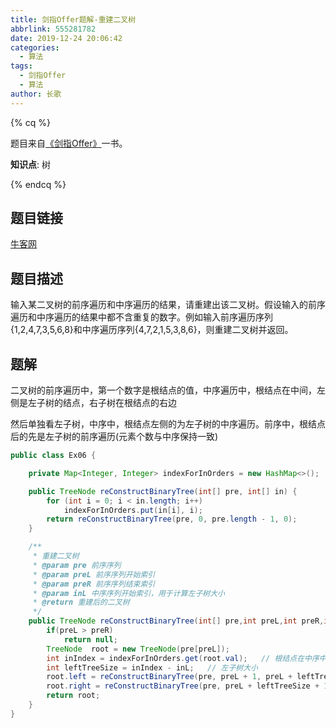 ```yaml
---
title: 剑指Offer题解-重建二叉树
abbrlink: 555281782
date: 2019-12-24 20:06:42
categories:
  - 算法
tags:
  - 剑指Offer
  - 算法
author: 长歌
---
```


{% cq %}

题目来自[《剑指Offer》]( https://book.douban.com/subject/6966465/ )一书。

**知识点**: 树

{% endcq %}

## 题目链接
[牛客网](https://www.nowcoder.com/practice/8a19cbe657394eeaac2f6ea9b0f6fcf6?tpId=13&tqId=11157&tPage=1&rp=1&ru=/ta/coding-interviews&qru=/ta/coding-interviews/question-ranking)

## 题目描述
输入某二叉树的前序遍历和中序遍历的结果，请重建出该二叉树。假设输入的前序遍历和中序遍历的结果中都不含重复的数字。例如输入前序遍历序列{1,2,4,7,3,5,6,8}和中序遍历序列{4,7,2,1,5,3,8,6}，则重建二叉树并返回。


## 题解
二叉树的前序遍历中，第一个数字是根结点的值，中序遍历中，根结点在中间，左侧是左子树的结点，右子树在根结点的右边

然后单独看左子树，中序中，根结点左侧的为左子树的中序遍历。前序中，根结点后的先是左子树的前序遍历(元素个数与中序保持一致)

```java
public class Ex06 {

    private Map<Integer, Integer> indexForInOrders = new HashMap<>();

    public TreeNode reConstructBinaryTree(int[] pre, int[] in) {
        for (int i = 0; i < in.length; i++)
            indexForInOrders.put(in[i], i);
        return reConstructBinaryTree(pre, 0, pre.length - 1, 0);
    }

    /**
     * 重建二叉树
     * @param pre 前序序列
     * @param preL 前序序列开始索引
     * @param preR 前序序列结束索引
     * @param inL 中序序列开始索引，用于计算左子树大小
     * @return 重建后的二叉树
     */
    public TreeNode reConstructBinaryTree(int[] pre,int preL,int preR,int inL){
        if(preL > preR)
            return null;
        TreeNode  root = new TreeNode(pre[preL]);
        int inIndex = indexForInOrders.get(root.val);   // 根结点在中序中的索引
        int leftTreeSize = inIndex - inL;   // 左子树大小
        root.left = reConstructBinaryTree(pre, preL + 1, preL + leftTreeSize, inL);
        root.right = reConstructBinaryTree(pre, preL + leftTreeSize + 1, preR, inL + leftTreeSize + 1);
        return root;
    }
}
```